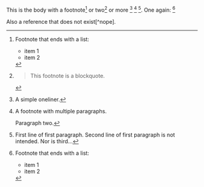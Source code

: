 This is the body with a footnote[^foo] or two[^bar] or more [^baz] [^qux] [^fiji]. One again: [^foo]

Also a reference that does not exist[^nope].

[^foo]: Footnote that ends with a list:

    * item 1
    * item 2

[^bar]: > This footnote is a blockquote.

[^baz]: A simple oneliner.

[^qux]: A footnote with multiple paragraphs.

    Paragraph two.

[^fiji]: First line of first paragraph.
Second line of first paragraph is not intended.
Nor is third...

